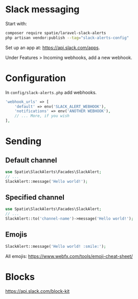 [
  id: laravel-slack-messaging
  tags:
    - slack
  locations:
]: #

# Slack messaging

Start with:
````bash
composer require spatie/laravel-slack-alerts
php artisan vendor:publish --tag="slack-alerts-config"
````

Set up an app at: https://api.slack.com/apps.

Under Features > Incoming webhooks, add a new webhook.

# Configuration
In ``config/slack-alerts.php`` add webhooks.

````php
'webhook_urls' => [
    'default' => env('SLACK_ALERT_WEBHOOK'),
    'notifications' => env('ANOTHER WEBHOOK'),
    // ... More, if you wish
],
````

# Sending
## Default channel
````php
use Spatie\SlackAlerts\Facades\SlackAlert;
// ...
SlackAlert::message('Hello world!');
````

## Specified channel
````php
use Spatie\SlackAlerts\Facades\SlackAlert;
// ...
SlackAlert::to('channel-name')->message('Hello world!');
````

## Emojis
````php
SlackAlert::message('Hello world! :smile:');
````

All emojis: https://www.webfx.com/tools/emoji-cheat-sheet/

# Blocks

https://api.slack.com/block-kit

